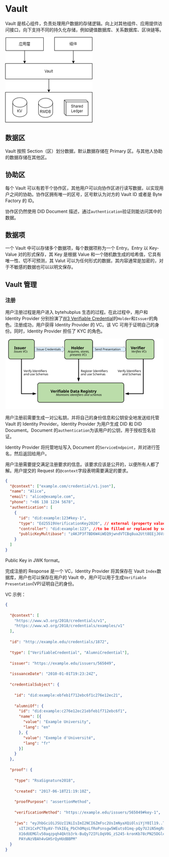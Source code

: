 # Vault

Vault 是核心组件，负责处理用户数据的存储逻辑。向上对其他组件、应用提供访问接口，向下支持不同的持久化存储，例如键值数据库、关系数据库、区块链等。

![Vault](./images/Vault-Arch.png)

## 数据区

Vault 按照 Section（区）划分数据，默认数据存储在 Primary 区。与其他人协助的数据存储在其他区。

## 协助区

每个 Vault 可以有若干个协作区，其他用户可以向协作区进行读写数据，以实现用户之间的协助。协作区拥有唯一的区号，区号默认为对方的 Vault ID 或者是 Byte Factory 的 ID。

协作区仍然使用 DID Document 描述，通过`authentication`验证则能访问其中的数据。

## 数据项

一个 Vault 中可以存储多个数据项，每个数据项称为一个 Entry。Entry 以 Key-Value 对的形式保存，其 Key 是根据 Value 和一个随机数生成的哈希值，它具有唯一性、切不可预测，其 Valut 可以为任何形式的数据，其内容通常是加密的，对于不敏感的数据也可以以明文保存。

## Vault 管理

### 注册

用户注册过程是用户进入 bytehubplus 生态的过程。在此过程中，用户和 Identity Provider 分别扮演了[W3 Verifiable Credential](https://www.w3.org/TR/vc-data-model/)的`Holder`和`Issuer`的角色。注册成功，用户获得 Identity Provider 的 VC。该 VC 可用于证明自己的身份。同时，Identity Provider 担任了 KYC 的角色。

![Figure1: VC Model](./images/ecosystem.svg)

用户注册前需要生成一对公私钥，并将自己的身份信息和公钥安全地发送给托管 Vault 的 Identity Provider。Identity Provider 为用户生成 DID 和 DID Document。Document 的`authentication`为该用户的公钥，用于授权签名验证。

Identity Provider 将托管地址写入 Document 的`ServiceEndpoint`，并对进行签名，然后返回给用户。

用户注册需要提交满足注册要求的信息。该要求应该是公开的，以便所有人都了解。用户提交的 Request 的`@context`字段表明需要满足的要求。

```json
{
  "@context": ["example.com/credential/v1.json"],
  "name": "Alice",
  "email": "alice@example.com",
  "phone": "+86 138 1234 5678",
  "authentication": [
    {
      "id": "did:example:123#key-1",
      "type": "Ed25519VerificationKey2020", // external (property value)
      "controller": "did:example:123", //to be filled or replaced by service provider with DID ID
      "publicKeyMultibase": "zAKJP3f7BD6W4iWEQ9jwndVTCBq8ua2Utt8EEjJ6Vxsf"
    }
  ]
}
```

Public Key in JWK format。

完成注册的 Response 是一个 VC，Identity Provider 将其保存在 Vault `Index`数据库，用户也可以保存在用户的 Vault 中，用户可以用于生成`Verifiable Presentation`(VP)证明自己的身份。

VC 示例：

```json
{

  "@context": [
    "https://www.w3.org/2018/credentials/v1",
    "https://www.w3.org/2018/credentials/examples/v1"
  ],

  "id": "http://example.edu/credentials/1872",

  "type": ["VerifiableCredential", "AlumniCredential"],

  "issuer": "https://example.edu/issuers/565049",

  "issuanceDate": "2010-01-01T19:23:24Z",

  "credentialSubject": {

    "id": "did:example:ebfeb1f712ebc6f1c276e12ec21",

    "alumniOf": {
      "id": "did:example:c276e12ec21ebfeb1f712ebc6f1",
      "name": [{
        "value": "Example University",
        "lang": "en"
      }, {
        "value": "Exemple d'Université",
        "lang": "fr"
      }]
    }
  },

  "proof": {

    "type": "RsaSignature2018",

    "created": "2017-06-18T21:19:10Z",

    "proofPurpose": "assertionMethod",

    "verificationMethod": "https://example.edu/issuers/565049#key-1",

    "jws": "eyJhbGciOiJSUzI1NiIsImI2NCI6ZmFsc2UsImNyaXQiOlsiYjY0Il19..TCYt5X
      sITJX1CxPCT8yAV-TVkIEq_PbChOMqsLfRoPsnsgw5WEuts01mq-pQy7UJiN5mgRxD-WUc
      X16dUEMGlv50aqzpqh4Qktb3rk-BuQy72IFLOqV0G_zS245-kronKb78cPN25DGlcTwLtj
      PAYuNzVBAh4vGHSrQyHUdBBPM"
  }
}
```
